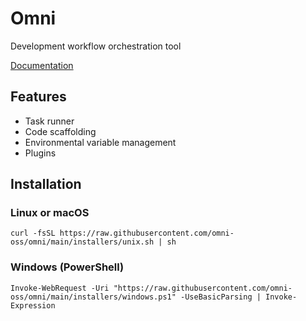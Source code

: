 # Omni

Development workflow orchestration tool

[Documentation](https://omni-oss.vercel.app/)

## Features

- Task runner
- Code scaffolding
- Environmental variable management
- Plugins

## Installation

### Linux or macOS

```
curl -fsSL https://raw.githubusercontent.com/omni-oss/omni/main/installers/unix.sh | sh
```

### Windows (PowerShell)

```pwsh
Invoke-WebRequest -Uri "https://raw.githubusercontent.com/omni-oss/omni/main/installers/windows.ps1" -UseBasicParsing | Invoke-Expression
```
